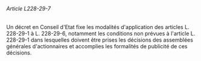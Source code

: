 ###### Article L228-29-7

Un décret en Conseil d'Etat fixe les modalités d'application des articles L. 228-29-1 à L. 228-29-6, notamment les conditions non prévues à l'article L. 228-29-1 dans lesquelles doivent être prises les décisions des assemblées générales d'actionnaires et accomplies les formalités de publicité de ces décisions.

